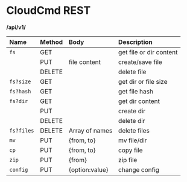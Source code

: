 CloudCmd REST
=============
**/api/v1/**

|Name         |Method   |Body           |Description                    |
|:------------|:--------|:--------------|:------------------------------|
|``fs``       |GET      |               |get file or dir content        |
|             |PUT      |file content   |create/save file               |
|             |DELETE   |               |delete file                    |
|``fs?size``  |GET      |               |get dir or file size           |
|``fs?hash``  |GET      |               |get file hash                  |
|``fs?dir``   |GET      |               |get dir content                |
|             |PUT      |               |create dir                     |
|             |DELETE   |               |delete dir                     |
|``fs?files`` |DELETE   |Array of names |delete files                   |
|``mv``       |PUT      |{from, to}     |mv file/dir                    |
|``cp``       |PUT      |{from, to}     |copy file                      |
|``zip``      |PUT      |{from}         |zip file                       |
|``config``   |PUT      |{option:value} |change config                  |

